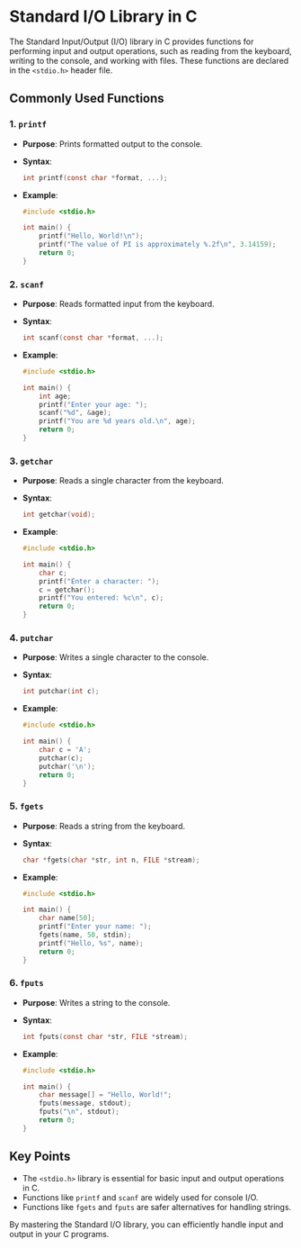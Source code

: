 # Standard I/O Library in C

The Standard Input/Output (I/O) library in C provides functions for performing input and output operations, such as reading from the keyboard, writing to the console, and working with files. These functions are declared in the `<stdio.h>` header file.

## Commonly Used Functions

### 1. `printf`

- **Purpose**: Prints formatted output to the console.
- **Syntax**:
  ```c
  int printf(const char *format, ...);
  ```
- **Example**:

  ```c
  #include <stdio.h>

  int main() {
      printf("Hello, World!\n");
      printf("The value of PI is approximately %.2f\n", 3.14159);
      return 0;
  }
  ```

### 2. `scanf`

- **Purpose**: Reads formatted input from the keyboard.
- **Syntax**:
  ```c
  int scanf(const char *format, ...);
  ```
- **Example**:

  ```c
  #include <stdio.h>

  int main() {
      int age;
      printf("Enter your age: ");
      scanf("%d", &age);
      printf("You are %d years old.\n", age);
      return 0;
  }
  ```

### 3. `getchar`

- **Purpose**: Reads a single character from the keyboard.
- **Syntax**:
  ```c
  int getchar(void);
  ```
- **Example**:

  ```c
  #include <stdio.h>

  int main() {
      char c;
      printf("Enter a character: ");
      c = getchar();
      printf("You entered: %c\n", c);
      return 0;
  }
  ```

### 4. `putchar`

- **Purpose**: Writes a single character to the console.
- **Syntax**:
  ```c
  int putchar(int c);
  ```
- **Example**:

  ```c
  #include <stdio.h>

  int main() {
      char c = 'A';
      putchar(c);
      putchar('\n');
      return 0;
  }
  ```

### 5. `fgets`

- **Purpose**: Reads a string from the keyboard.
- **Syntax**:
  ```c
  char *fgets(char *str, int n, FILE *stream);
  ```
- **Example**:

  ```c
  #include <stdio.h>

  int main() {
      char name[50];
      printf("Enter your name: ");
      fgets(name, 50, stdin);
      printf("Hello, %s", name);
      return 0;
  }
  ```

### 6. `fputs`

- **Purpose**: Writes a string to the console.
- **Syntax**:
  ```c
  int fputs(const char *str, FILE *stream);
  ```
- **Example**:

  ```c
  #include <stdio.h>

  int main() {
      char message[] = "Hello, World!";
      fputs(message, stdout);
      fputs("\n", stdout);
      return 0;
  }
  ```

## Key Points

- The `<stdio.h>` library is essential for basic input and output operations in C.
- Functions like `printf` and `scanf` are widely used for console I/O.
- Functions like `fgets` and `fputs` are safer alternatives for handling strings.

By mastering the Standard I/O library, you can efficiently handle input and output in your C programs.
